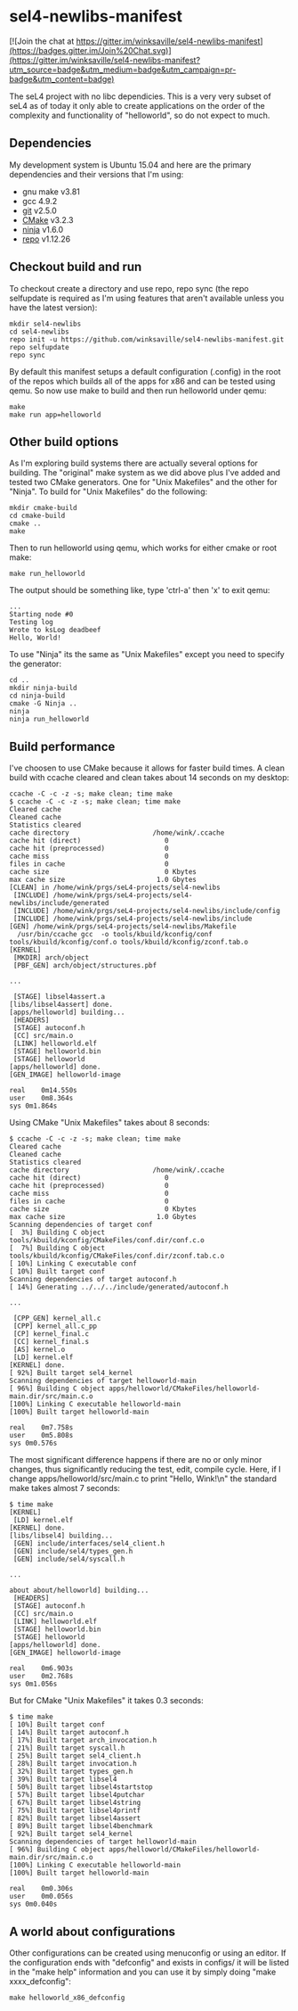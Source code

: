 sel4-newlibs-manifest
=====================

[![Join the chat at https://gitter.im/winksaville/sel4-newlibs-manifest](https://badges.gitter.im/Join%20Chat.svg)](https://gitter.im/winksaville/sel4-newlibs-manifest?utm_source=badge&utm_medium=badge&utm_campaign=pr-badge&utm_content=badge)

The seL4 project with no libc dependicies. This is a very very
subset of seL4 as of today it only able to create applications
on the order of the complexity and functionality of "helloworld",
so do not expect to much.

Dependencies
------------

My development system is Ubuntu 15.04 and here are the
primary dependencies and their versions that I'm using:

* gnu make v3.81
* gcc 4.9.2
* [git](https://github.com/git/git) v2.5.0
* [CMake](http://www.cmake.org/download/) v3.2.3
* [ninja](https://github.com/martine/ninja) v1.6.0
* [repo](https://code.google.com/p/git-repo/) v1.12.26


Checkout build and run
----------------------

To checkout create a directory and use repo, repo sync (the repo
selfupdate is required as I'm using features that aren't available
unless you have the latest version):
```
mkdir sel4-newlibs
cd sel4-newlibs
repo init -u https://github.com/winksaville/sel4-newlibs-manifest.git
repo selfupdate
repo sync
```

By default this manifest setups a default configuration (.config) in
the root of the repos which builds all of the apps for x86 and can be
tested using qemu. So now use make to build and then run helloworld
under qemu:
```
make
make run app=helloworld
```

Other build options
-------------------

As I'm exploring build systems there are actually several options for
building. The "original" make system as we did above plus I've added
and tested two CMake generators. One for "Unix Makefiles" and the other
for "Ninja". To build for "Unix Makefiles" do the following:
```
mkdir cmake-build
cd cmake-build
cmake ..
make
```

Then to run helloworld using qemu, which works for either cmake or root make:
```
make run_helloworld
```

The output should be something like, type 'ctrl-a' then 'x' to exit qemu:
```
...
Starting node #0
Testing log
Wrote to ksLog deadbeef
Hello, World!
```

To use "Ninja" its the same as "Unix Makefiles" except you need to specify
the generator:
```
cd ..
mkdir ninja-build
cd ninja-build
cmake -G Ninja ..
ninja
ninja run_helloworld
```

Build performance
-----------------
I've choosen to use CMake because it allows for faster build times. A clean build with
ccache cleared and clean takes about 14 seconds on my desktop:

```
ccache -C -c -z -s; make clean; time make
$ ccache -C -c -z -s; make clean; time make
Cleared cache
Cleaned cache
Statistics cleared
cache directory                     /home/wink/.ccache
cache hit (direct)                     0
cache hit (preprocessed)               0
cache miss                             0
files in cache                         0
cache size                             0 Kbytes
max cache size                       1.0 Gbytes
[CLEAN] in /home/wink/prgs/seL4-projects/sel4-newlibs
 [INCLUDE] /home/wink/prgs/seL4-projects/sel4-newlibs/include/generated
 [INCLUDE] /home/wink/prgs/seL4-projects/sel4-newlibs/include/config
 [INCLUDE] /home/wink/prgs/seL4-projects/sel4-newlibs/include
[GEN] /home/wink/prgs/seL4-projects/sel4-newlibs/Makefile
  /usr/bin/ccache gcc  -o tools/kbuild/kconfig/conf tools/kbuild/kconfig/conf.o tools/kbuild/kconfig/zconf.tab.o  
[KERNEL]
 [MKDIR] arch/object
 [PBF_GEN] arch/object/structures.pbf

...

 [STAGE] libsel4assert.a
[libs/libsel4assert] done.
[apps/helloworld] building...
 [HEADERS]
 [STAGE] autoconf.h
 [CC] src/main.o
 [LINK] helloworld.elf
 [STAGE] helloworld.bin
 [STAGE] helloworld
[apps/helloworld] done.
[GEN_IMAGE] helloworld-image

real	0m14.550s
user	0m8.364s
sys 0m1.864s
```

Using CMake "Unix Makefiles" takes about 8 seconds:
```
$ ccache -C -c -z -s; make clean; time make
Cleared cache
Cleaned cache
Statistics cleared
cache directory                     /home/wink/.ccache
cache hit (direct)                     0
cache hit (preprocessed)               0
cache miss                             0
files in cache                         0
cache size                             0 Kbytes
max cache size                       1.0 Gbytes
Scanning dependencies of target conf
[  3%] Building C object tools/kbuild/kconfig/CMakeFiles/conf.dir/conf.c.o
[  7%] Building C object tools/kbuild/kconfig/CMakeFiles/conf.dir/zconf.tab.c.o
[ 10%] Linking C executable conf
[ 10%] Built target conf
Scanning dependencies of target autoconf.h
[ 14%] Generating ../../../include/generated/autoconf.h

...

 [CPP_GEN] kernel_all.c
 [CPP] kernel_all.c_pp
 [CP] kernel_final.c
 [CC] kernel_final.s
 [AS] kernel.o
 [LD] kernel.elf
[KERNEL] done.
[ 92%] Built target sel4_kernel
Scanning dependencies of target helloworld-main
[ 96%] Building C object apps/helloworld/CMakeFiles/helloworld-main.dir/src/main.c.o
[100%] Linking C executable helloworld-main
[100%] Built target helloworld-main

real	0m7.758s
user	0m5.808s
sys 0m0.576s
```

The most significant difference happens if there are no or only minor changes, thus
significantly reducing the test, edit, compile cycle. Here, if I change
apps/helloworld/src/main.c to print "Hello, Wink!\n" the standard make
takes almost 7 seconds:
```
$ time make
[KERNEL]
 [LD] kernel.elf
[KERNEL] done.
[libs/libsel4] building...
 [GEN] include/interfaces/sel4_client.h
 [GEN] include/sel4/types_gen.h
 [GEN] include/sel4/syscall.h

...

about about/helloworld] building...
 [HEADERS]
 [STAGE] autoconf.h
 [CC] src/main.o
 [LINK] helloworld.elf
 [STAGE] helloworld.bin
 [STAGE] helloworld
[apps/helloworld] done.
[GEN_IMAGE] helloworld-image

real	0m6.903s
user	0m2.768s
sys 0m1.056s
```

But for CMake "Unix Makefiles" it takes 0.3 seconds:
```
$ time make
[ 10%] Built target conf
[ 14%] Built target autoconf.h
[ 17%] Built target arch_invocation.h
[ 21%] Built target syscall.h
[ 25%] Built target sel4_client.h
[ 28%] Built target invocation.h
[ 32%] Built target types_gen.h
[ 39%] Built target libsel4
[ 50%] Built target libsel4startstop
[ 57%] Built target libsel4putchar
[ 67%] Built target libsel4string
[ 75%] Built target libsel4printf
[ 82%] Built target libsel4assert
[ 89%] Built target libsel4benchmark
[ 92%] Built target sel4_kernel
Scanning dependencies of target helloworld-main
[ 96%] Building C object apps/helloworld/CMakeFiles/helloworld-main.dir/src/main.c.o
[100%] Linking C executable helloworld-main
[100%] Built target helloworld-main

real	0m0.306s
user	0m0.056s
sys 0m0.040s
```

A world about configurations
----------------------------

Other configurations can be created using menuconfig or using an editor.
If the configuration ends with "defconfig" and exists in configs/ it
will be listed in the "make help" information and you can use it by
simply doing "make xxxx_defconfig":
```
make helloworld_x86_defconfig
```

